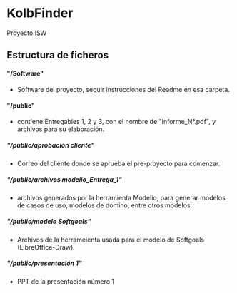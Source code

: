 # KolbFinder
Proyecto ISW

## Estructura de ficheros
#### "/Software"    
 -  Software del proyecto, seguir instrucciones del Readme en esa carpeta.
#### "/public"    
 -  contiene Entregables 1, 2 y 3, con el nombre de "Informe_N°.pdf", y archivos para su elaboración.
##### "/public/aprobación cliente"
 -  Correo del cliente donde se aprueba el pre-proyecto para comenzar.
##### "/public/archivos modelio_Entrega_1"
 -  archivos generados por la herramienta Modelio, para generar modelos de casos de uso, modelos de domino, entre otros modelos.
##### "/public/modelo Softgoals"
 -  Archivos de la herrameienta usada para el modelo de Softgoals (LibreOffice-Draw).
##### "/public/presentación 1"
 -  PPT de la presentación número 1

